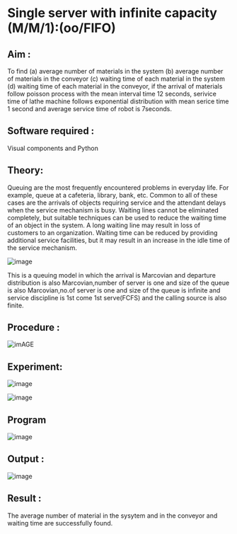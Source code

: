 # Single server with infinite capacity (M/M/1):(oo/FIFO)
## Aim :
To find (a) average number of materials in the system (b) average number of materials in the conveyor (c) waiting time of each material in the system (d) waiting time of each material in the conveyor, if the arrival  of materials follow poisson process with the mean interval time 12 seconds, serivice time of lathe machine follows exponential distribution with mean serice time 1 second and average service time of robot is 7seconds.

## Software required :
Visual components and Python

## Theory:
Queuing are the most frequently encountered problems in everyday life. For example, queue at a cafeteria, library, bank, etc. Common to all of these cases are the arrivals of objects requiring service and the attendant delays when the service mechanism is busy. Waiting lines cannot be eliminated completely, but suitable techniques can be used to reduce the waiting time of an object in the system. A long waiting line may result in loss of customers to an organization. Waiting time can be reduced by providing additional service facilities, but it may result in an increase in the idle time of the service mechanism.

![image](1.png)

This is a queuing model in which the arrival is Marcovian and departure distribution is also Marcovian,number of server is one and size of the queue is also Marcovian,no.of server is one and size of the queue is infinite and service discipline is 1st come 1st serve(FCFS) and the calling source is also finite.

## Procedure :

![imAGE](2.png)



## Experiment:
![image](https://github.com/ramjan1729/Single-server-infinite-capacity---Markov-Model/assets/155507099/bb12f32d-e2ab-4d4d-8225-e435c0d03187)

![image](https://github.com/ramjan1729/Single-server-infinite-capacity---Markov-Model/assets/155507099/3c1de87b-2a98-4778-9f9d-ec1ce76ae8fe)

 
## Program

   ![image](https://github.com/ramjan1729/Single-server-infinite-capacity---Markov-Model/assets/155507099/a7867c67-7e3c-4c6f-8893-158a697dc369)

## Output :
![image](https://github.com/ramjan1729/Single-server-infinite-capacity---Markov-Model/assets/155507099/22e8e351-82d7-41e8-b329-7a40e6b5dc11)

## Result :

The average number of material in the sysytem and in the conveyor and waiting time are successfully found.
